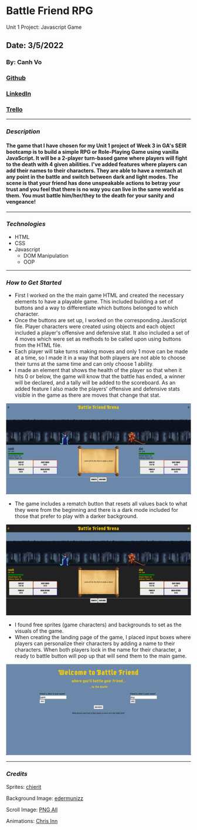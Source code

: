 # **Battle Friend RPG**

Unit 1 Project: Javascript Game

## Date: 3/5/2022

### By: Canh Vo

### [Github](https://github.com/canhvo16)

### [LinkedIn](https://www.linkedin.com/in/canh-vo-056122188/)

### [Trello](https://trello.com/b/hDGxvdFV/battle-friend-rpg)

---

### **_Description_**

#### The game that I have chosen for my Unit 1 project of Week 3 in GA's SEIR bootcamp is to build a simple RPG or Role-Playing Game using vanilla JavaScript. It will be a 2-player turn-based game where players will fight to the death with 4 given abilities. I've added features where players can add their names to their characters. They are able to have a remtach at any point in the battle and switch between dark and light modes. The scene is that your friend has done unspeakable actions to betray your trust and you feel that there is no way you can live in the same world as them. You must battle him/her/they to the death for your sanity and vengeance!

---

### **_Technologies_**

- HTML
- CSS
- Javascript
  - DOM Manipulation
  - OOP

---

### **_How to Get Started_**

- First I worked on the the main game HTML and created the necessary elements to have a playable game. This included building a set of buttons and a way to differentiate which buttons belonged to which character.
- Once the buttons are set up, I worked on the corresponding JavaScript file. Player characters were created using objects and each object included a player's offensive and defensive stat. It also included a set of 4 moves which were set as methods to be called upon using buttons from the HTML file.
- Each player will take turns making moves and only 1 move can be made at a time, so I made it in a way that both players are not able to choose their turns at the same time and can only choose 1 ability.
- I made an element that shows the health of the player so that when it hits 0 or below, the game will know that the battle has ended, a winner will be declared, and a tally will be added to the scoreboard. As an added feature I also made the players’ offensive and defensive stats visible in the game as there are moves that change that stat.

![Main Game Page](assets/Main-Game-Page.png)

- The game includes a rematch button that resets all values back to what they were from the beginning and there is a dark mode included for those that prefer to play with a darker background.

![Main Game Dark Mode](assets/Main-Game-Dark-Mode.png)

- I found free sprites (game characters) and backgrounds to set as the visuals of the game.
- When creating the landing page of the game, I placed input boxes where players can personalize their characters by adding a name to their characters. When both players lock in the name for their character, a ready to battle button will pop up that will send them to the main game.

![Landing Page](assets/Landing-Page.png)

---

### **_Credits_**

Sprites: [chierit](https://chierit.itch.io/)

Background Image: [edermunizz](https://edermunizz.itch.io/)

Scroll Image: [PNG All](https://www.pngall.com/scroll-png)

Animations: [Chris Inn](https://www.ciharath.com/)
